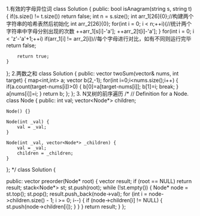 1.有效的字母异位词
class Solution {
public:
    bool isAnagram(string s, string t) {
        if(s.size() != t.size()) return false;
        int n = s.size();
        int arr_1[26]{0};//构建两个字符串的哈希表然后初始化
        int arr_2[26]{0};
        for(int i = 0; i < n;++i){//统计两个字符串中字母分别出现的次数
            ++arr_1[s[i]-'a'];
            ++arr_2[t[i]-'a'];
        }
        for(int i = 0; i < 'z'-'a'+1;++i)
            if(arr_1[i] != arr_2[i])//每个字母进行对比，如有不同则运行完毕
                return false;

        return true;
    }
};
2.两数之和
class Solution {
public:
    vector<int> twoSum(vector<int>& nums, int target) {
        map<int,int> a;
        vector<int> b(2,-1);
        for(int i=0;i<nums.size();i++)
        {
            if(a.count(target-nums[i])>0)
            {
                b[0]=a[target-nums[i]];
                b[1]=i;
                break;
            }
            a[nums[i]]=i;
        }
        return b;
    };
};
3. N叉树的前序遍历
/*
// Definition for a Node.
class Node {
public:
    int val;
    vector<Node*> children;

    Node() {}

    Node(int _val) {
        val = _val;
    }

    Node(int _val, vector<Node*> _children) {
        val = _val;
        children = _children;
    }
};
*/
class Solution {

public:
    vector<int> preorder(Node* root) {
        vector<int> result;
        if (root == NULL) return result;
        stack<Node*> st;
        st.push(root);
        while (!st.empty()) {
            Node* node = st.top();
            st.pop();
            result.push_back(node->val);
            for (int i = node->children.size() - 1; i >= 0; i--) {
                if (node->children[i] != NULL) {
                    st.push(node->children[i]);
                }
            }
        }
        return result;
    }
};



